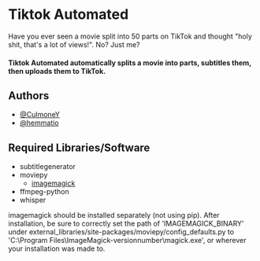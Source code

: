 
# Tiktok Automated

Have you ever seen a movie split into 50 parts on TikTok and thought "holy shit, that's a lot of views!". No? Just me?

#### Tiktok Automated automatically splits a movie into parts, subtitles them, then uploads them to TikTok.




## Authors

- [@CulmoneY](https://github.com/CulmoneY)
- [@hemmatio](https://github.com/hemmatio)




## Required Libraries/Software
- subtitlegenerator
- moviepy
    - [imagemagick](https://imagemagick.org/index.php)
- ffmpeg-python
- whisper
  
imagemagick should be installed separately (not using pip). After installation, be sure to correctly set the path of 'IMAGEMAGICK_BINARY' under external_libraries/site-packages/moviepy/config_defaults.py to 'C:\Program Files\ImageMagick-versionnumber\magick.exe', or wherever your installation was made to.
